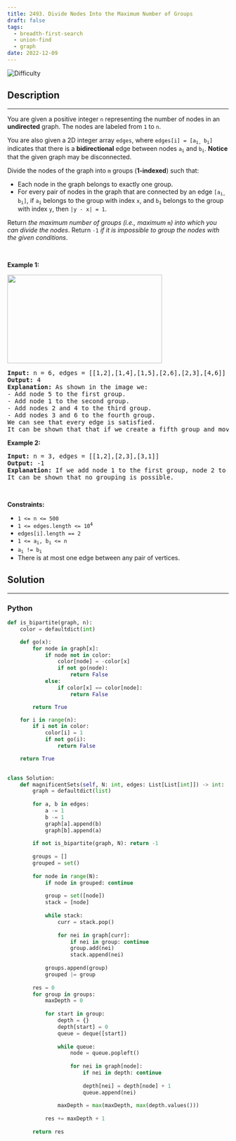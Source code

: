 ```yaml
---
title: 2493. Divide Nodes Into the Maximum Number of Groups
draft: false
tags: 
  - breadth-first-search
  - union-find
  - graph
date: 2022-12-09
---
```


![Difficulty](https://img.shields.io/badge/Difficulty-Hard-blue.svg)

## Description

---
<p>You are given a positive integer <code>n</code> representing the number of nodes in an <strong>undirected</strong> graph. The nodes are labeled from <code>1</code> to <code>n</code>.</p>

<p>You are also given a 2D integer array <code>edges</code>, where <code>edges[i] = [a<sub>i, </sub>b<sub>i</sub>]</code> indicates that there is a <strong>bidirectional</strong> edge between nodes <code>a<sub>i</sub></code> and <code>b<sub>i</sub></code>. <strong>Notice</strong> that the given graph may be disconnected.</p>

<p>Divide the nodes of the graph into <code>m</code> groups (<strong>1-indexed</strong>) such that:</p>

<ul>
	<li>Each node in the graph belongs to exactly one group.</li>
	<li>For every pair of nodes in the graph that are connected by an edge <code>[a<sub>i, </sub>b<sub>i</sub>]</code>, if <code>a<sub>i</sub></code> belongs to the group with index <code>x</code>, and <code>b<sub>i</sub></code> belongs to the group with index <code>y</code>, then <code>|y - x| = 1</code>.</li>
</ul>

<p>Return <em>the maximum number of groups (i.e., maximum </em><code>m</code><em>) into which you can divide the nodes</em>. Return <code>-1</code> <em>if it is impossible to group the nodes with the given conditions</em>.</p>

<p>&nbsp;</p>
<p><strong class="example">Example 1:</strong></p>
<img alt="" src="https://assets.leetcode.com/uploads/2022/10/13/example1.png" style="width: 352px; height: 201px;" />
<pre>
<strong>Input:</strong> n = 6, edges = [[1,2],[1,4],[1,5],[2,6],[2,3],[4,6]]
<strong>Output:</strong> 4
<strong>Explanation:</strong> As shown in the image we:
- Add node 5 to the first group.
- Add node 1 to the second group.
- Add nodes 2 and 4 to the third group.
- Add nodes 3 and 6 to the fourth group.
We can see that every edge is satisfied.
It can be shown that that if we create a fifth group and move any node from the third or fourth group to it, at least on of the edges will not be satisfied.
</pre>

<p><strong class="example">Example 2:</strong></p>

<pre>
<strong>Input:</strong> n = 3, edges = [[1,2],[2,3],[3,1]]
<strong>Output:</strong> -1
<strong>Explanation:</strong> If we add node 1 to the first group, node 2 to the second group, and node 3 to the third group to satisfy the first two edges, we can see that the third edge will not be satisfied.
It can be shown that no grouping is possible.
</pre>

<p>&nbsp;</p>
<p><strong>Constraints:</strong></p>

<ul>
	<li><code>1 &lt;= n &lt;= 500</code></li>
	<li><code>1 &lt;= edges.length &lt;= 10<sup>4</sup></code></li>
	<li><code>edges[i].length == 2</code></li>
	<li><code>1 &lt;= a<sub>i</sub>, b<sub>i</sub> &lt;= n</code></li>
	<li><code>a<sub>i</sub> != b<sub>i</sub></code></li>
	<li>There is at most one edge between any pair of vertices.</li>
</ul>


## Solution

---
### Python
``` py title='divide-nodes-into-the-maximum-number-of-groups'
def is_bipartite(graph, n):
    color = defaultdict(int)

    def go(x):
        for node in graph[x]:
            if node not in color:
                color[node] = -color[x]
                if not go(node):
                    return False
            else:
                if color[x] == color[node]:
                    return False

        return True

    for i in range(n):
        if i not in color:
            color[i] = 1
            if not go(i):
                return False

    return True
                

class Solution:
    def magnificentSets(self, N: int, edges: List[List[int]]) -> int:
        graph = defaultdict(list)
        
        for a, b in edges:
            a -= 1
            b -= 1
            graph[a].append(b)
            graph[b].append(a)
        
        if not is_bipartite(graph, N): return -1
        
        groups = []
        grouped = set()
        
        for node in range(N):
            if node in grouped: continue
            
            group = set([node])
            stack = [node]
            
            while stack:
                curr = stack.pop()
                
                for nei in graph[curr]:
                    if nei in group: continue
                    group.add(nei)
                    stack.append(nei)
            
            groups.append(group)
            grouped |= group
        
        res = 0
        for group in groups:
            maxDepth = 0
            
            for start in group:
                depth = {}
                depth[start] = 0
                queue = deque([start])
                
                while queue:
                    node = queue.popleft()
                    
                    for nei in graph[node]:
                        if nei in depth: continue
                        
                        depth[nei] = depth[node] + 1
                        queue.append(nei)
                
                maxDepth = max(maxDepth, max(depth.values()))
                
            res += maxDepth + 1
        
        return res
        

```

